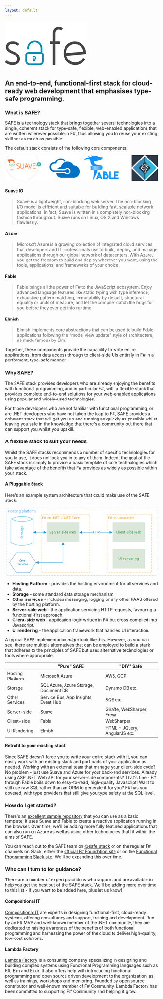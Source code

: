 ```yaml
---
layout: default
---
```


![](images/safe_logo_128-01.png)

## An end-to-end, functional-first stack for cloud-ready web development that emphasises type-safe programming.

### What is SAFE?
SAFE is a technology stack that brings together several technologies into a single, coherent stack for type-safe, flexible, web-enabled applications that are written wherever possible in F#, thus allowing you to reuse your existing skill set as much as possible.

The default stack consists of the following core components:

![](images/stack.png)

#### Suave IO
> Suave is a lightweight, non-blocking web server. The non-blocking I/O model is efficient and suitable for building fast, scalable network applications. In fact, Suave is written in a completely non-blocking fashion throughout. Suave runs on Linux, OS X and Windows flawlessly.

#### Azure
> Microsoft Azure is a growing collection of integrated cloud services that developers and IT professionals use to build, deploy, and manage applications through our global network of datacenters. With Azure, you get the freedom to build and deploy wherever you want, using the tools, applications, and frameworks of your choice.

#### Fable
> Fable brings all the power of F# to the JavaScript ecosystem. Enjoy advanced language features like static typing with type inference, exhaustive pattern matching, immutability by default, structural equality or units of measure, and let the compiler catch the bugs for you before they ever get into runtime.

#### Elmish
> Elmish implements core abstractions that can be used to build Fable applications following the “model view update” style of architecture, as made famous by Elm.

Together, these components provide the capability to write entire applications, from data access through to client-side UIs entirely in F# in a performant, type-safe manner.

### Why SAFE?
The SAFE stack provides developers who are already enjoying the benefits with functional programming, and in particular F#, with a flexible stack that provides complete end-to-end solutions for your web-enabled applications using popular and widely-used technologies.

For those developers who are not familiar with functional programming, or are .NET developers who have not taken the leap to F#, SAFE provides a coherent stack that will get you up and running as quickly as possible whilst leaving you safe in the knowledge that there's a community out there that can support you whilst you upskill.

### A flexible stack to suit your needs
Whilst the SAFE stacks recommends a number of specific technologies for you to use, it does not lock you in to any of them. Indeed, the goal of the SAFE stack is simply to provide a basic template of core technologies which take advantage of the benefits that F# provides as widely as possible within your stack.

#### A Pluggable Stack

Here's an example system architecture that could make use of the SAFE stack.

![](images/safe-architecture-1.png)

* **Hosting Platform** - provides the hosting environment for all services and data.
* **Storage** - some standard data storage mechanism
* **Other services** - includes messaging, logging or any other PAAS offered by the hosting platform.
* **Server-side web** - the application servicing HTTP requests, favouring a functional-first approach.
* **Client-side web** - application logic written in F# but cross-compiled into Javascript.
* **UI rendering** - the application framework that handles UI interaction.

A typical SAFE implementation *might* look like this. However, as you can see, there are multiple alternatives that can be employed to build a stack that adheres to the principles of SAFE but uses alternative technologies or tools where appropriate.

| | "Pure" SAFE | "DIY" Safe |
|-|-|-|
| Hosting Platform | Microsoft Azure | AWS, GCP |
| Storage | SQL Azure, Azure Storage, Document DB | Dynamo DB etc. |
| Other Services | Service Bus, App Insights, Event Hub | SQS etc. |
| Server-side | Suave | Giraffe, WebSharper, Freya |
| Client-side | Fable | WebSharper |
| UI Rendering | Elmish | HTML + JQuery, AngularJS etc. |

#### Retrofit to your existing stack
Since SAFE doesn't force you to write your entire stack with it, you can easily work with an existing stack and port parts of your application as needed. Working with an external team that manage your client-side code? No problem - just use Suave and Azure for your back-end services. Already using ASP .NET Web API for your server-side components? That's fine - F# through Fable boils down to easy-to-read, high-quality Javascript! Want to still use raw SQL rather than an ORM to generate it for you? F# has you covered, with type providers that still give you type safety at the SQL level.

### How do I get started?
There's an [excellent sample repository](https://t.co/OVJkvNHW9j) that you can use as a basic template; it uses Suave and Fable to create a reactive application running in the browser. Over time, we'll be adding more fully featured applications that can also run on Azure as well as using other technologies that fit within the aims of SAFE.

You can reach out to the SAFE team on [@safe_stack](https://twitter.com/safe_stack) or on the regular F# channels on Slack, either the [official F# Foundation site](https://fsharp.slack.com/) or on the [Functional Programming Slack site](https://functionalprogramming.slack.com). We'll be expanding this over time.

### Who can I turn to for guidance?
There are a number of expert practitions who support and are available to help you get the best out of the SAFE stack. We'll be adding more over time to this list - if you want to be added here, plus let us know!

#### Compositional IT
[Compositional IT](https://compositional-it.com) are experts in designing functional-first, cloud-ready systems, offering consultancy and support, training and development. Run by an F# MVP and well-known member of the .NET community, they are dedicated to raising awareness of the benefits of both functional programming and harnessing the power of the cloud to deliver high-quality, low-cost solutions.

#### Lambda Factory
[Lambda Factory](http://lambdafactory.io) is a consulting company specializing in designing and building complex systems using Functional Programming languages such as F#, Elm and Elixir. It also offers help with introducing functional programming and open source driven development to the organization, as well as trainings, workshops and mentoring. Founded by open source contributor and well-known member of F# Community, Lambda Factory has been committed to supporting F# Community and helping it grow.

